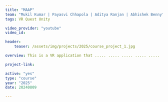 ```yaml
---
title: "MAAP"
team: "Mukil Kumar | Payasvi Chhapola | Aditya Ranjan | Abhishek Benny"
tags: VR Quest Unity

video_provider: "youtube"
video_id:

header:
    teaser: /assets/img/projects/2025/course_project_1.jpg

overview: This is a VR application that ..... ..... ..... ..... ..... ..... ..... ..... ..... ..... ..... ..... ..... ..... ..... ..... ..... ..... ..... ..... ..... ..... ..... ..... ..... ..... ..... ..... ..... ..... ..... ..... ..... ..... ..... ..... ..... ..... ..... ..... ..... ..... ..... ..... ..... ..... ..... ..... ..... ..... ..... ..... ..... ..... ..... ..... ..... ..... ..... ..... ..... ..... ..... ..... ..... ..... ..... ..... ..... ..... ..... ..... ..... ..... ..... ..... ..... ..... ..... ..... ..... ..... ..... ..... ..... ..... ..... ..... ..... ..... ..... ..... ..... ..... ..... ..... ..... ..... ..... ..... ..... ..... ..... ..... ..... ..... ..... ..... ..... ..... ..... .....

project-link:

active: "yes"
type: "course"
year: "2025"
date: 20240809

---
```

